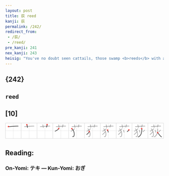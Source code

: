 ```yaml
---
layout: post
title: 荻 reed
kanji: 荻
permalink: /242/
redirect_from:
 - /荻/
 - /reed/
pre_kanji: 241
nex_kanji: 243
heisig: "You've no doubt seen cattails, those swamp <b>reeds</b> with a furry <i>flower</i> to them like the tail of a cat. This might just turn out to be a good way to get rid of a troublesome <i>pack of wild dogs</i>: lure them into a swamp of these <b>reeds</b> with the cattail <i>flowers</i> and then set <i>fire</i> to the swamp. Take care to focus on the <i>flower</i> rather than the "cattail" to avoid confusion with frame 259 below."
---
```


## {242}

## `reed`

## [10]

<div class="stroke"><img src="../images/E88DBB.png" /></div>

## Reading:

### On-Yomi: テキ &mdash; Kun-Yomi: おぎ

